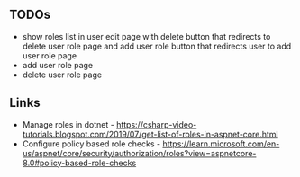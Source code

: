 ## TODOs
* show roles list in user edit page with delete button that redirects to delete user role page and add user role button that redirects user to add user role page
* add user role page
* delete user role page

## Links
* Manage roles in dotnet - https://csharp-video-tutorials.blogspot.com/2019/07/get-list-of-roles-in-aspnet-core.html
* Configure policy based role checks - https://learn.microsoft.com/en-us/aspnet/core/security/authorization/roles?view=aspnetcore-8.0#policy-based-role-checks